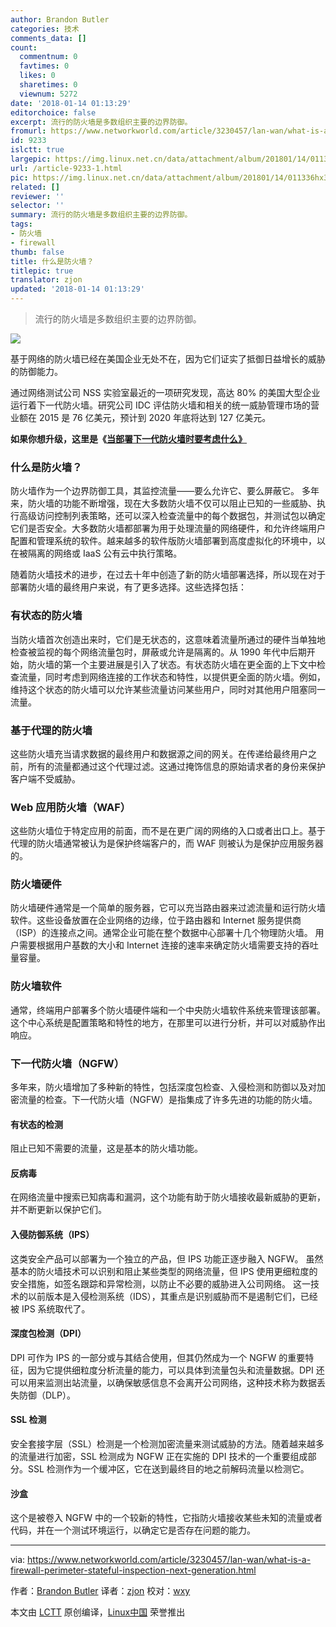```yaml
---
author: Brandon Butler
categories: 技术
comments_data: []
count:
  commentnum: 0
  favtimes: 0
  likes: 0
  sharetimes: 0
  viewnum: 5272
date: '2018-01-14 01:13:29'
editorchoice: false
excerpt: 流行的防火墙是多数组织主要的边界防御。
fromurl: https://www.networkworld.com/article/3230457/lan-wan/what-is-a-firewall-perimeter-stateful-inspection-next-generation.html
id: 9233
islctt: true
largepic: https://img.linux.net.cn/data/attachment/album/201801/14/011336hx3aoveat1kzcbvu.jpg
url: /article-9233-1.html
pic: https://img.linux.net.cn/data/attachment/album/201801/14/011336hx3aoveat1kzcbvu.jpg.thumb.jpg
related: []
reviewer: ''
selector: ''
summary: 流行的防火墙是多数组织主要的边界防御。
tags:
- 防火墙
- firewall
thumb: false
title: 什么是防火墙？
titlepic: true
translator: zjon
updated: '2018-01-14 01:13:29'
---
```



> 
> 流行的防火墙是多数组织主要的边界防御。
> 
> 
> 


![](/data/attachment/album/201801/14/011336hx3aoveat1kzcbvu.jpg)


基于网络的防火墙已经在美国企业无处不在，因为它们证实了抵御日益增长的威胁的防御能力。


通过网络测试公司 NSS 实验室最近的一项研究发现，高达 80% 的美国大型企业运行着下一代防火墙。研究公司 IDC 评估防火墙和相关的统一威胁管理市场的营业额在 2015 是 76 亿美元，预计到 2020 年底将达到 127 亿美元。


**如果你想升级，这里是《[当部署下一代防火墙时要考虑什么》](https://www.networkworld.com/article/3236448/lan-wan/what-to-consider-when-deploying-a-next-generation-firewall.html)**


### 什么是防火墙？


防火墙作为一个边界防御工具，其监控流量——要么允许它、要么屏蔽它。 多年来，防火墙的功能不断增强，现在大多数防火墙不仅可以阻止已知的一些威胁、执行高级访问控制列表策略，还可以深入检查流量中的每个数据包，并测试包以确定它们是否安全。大多数防火墙都部署为用于处理流量的网络硬件，和允许终端用户配置和管理系统的软件。越来越多的软件版防火墙部署到高度虚拟化的环境中，以在被隔离的网络或 IaaS 公有云中执行策略。


随着防火墙技术的进步，在过去十年中创造了新的防火墙部署选择，所以现在对于部署防火墙的最终用户来说，有了更多选择。这些选择包括：


### 有状态的防火墙


当防火墙首次创造出来时，它们是无状态的，这意味着流量所通过的硬件当单独地检查被监视的每个网络流量包时，屏蔽或允许是隔离的。从 1990 年代中后期开始，防火墙的第一个主要进展是引入了状态。有状态防火墙在更全面的上下文中检查流量，同时考虑到网络连接的工作状态和特性，以提供更全面的防火墙。例如，维持这个状态的防火墙可以允许某些流量访问某些用户，同时对其他用户阻塞同一流量。


### 基于代理的防火墙


这些防火墙充当请求数据的最终用户和数据源之间的网关。在传递给最终用户之前，所有的流量都通过这个代理过滤。这通过掩饰信息的原始请求者的身份来保护客户端不受威胁。


### Web 应用防火墙（WAF）


这些防火墙位于特定应用的前面，而不是在更广阔的网络的入口或者出口上。基于代理的防火墙通常被认为是保护终端客户的，而 WAF 则被认为是保护应用服务器的。


### 防火墙硬件


防火墙硬件通常是一个简单的服务器，它可以充当路由器来过滤流量和运行防火墙软件。这些设备放置在企业网络的边缘，位于路由器和 Internet 服务提供商（ISP）的连接点之间。通常企业可能在整个数据中心部署十几个物理防火墙。 用户需要根据用户基数的大小和 Internet 连接的速率来确定防火墙需要支持的吞吐量容量。


### 防火墙软件


通常，终端用户部署多个防火墙硬件端和一个中央防火墙软件系统来管理该部署。 这个中心系统是配置策略和特性的地方，在那里可以进行分析，并可以对威胁作出响应。


### 下一代防火墙（NGFW）


多年来，防火墙增加了多种新的特性，包括深度包检查、入侵检测和防御以及对加密流量的检查。下一代防火墙（NGFW）是指集成了许多先进的功能的防火墙。


#### 有状态的检测


阻止已知不需要的流量，这是基本的防火墙功能。


#### 反病毒


在网络流量中搜索已知病毒和漏洞，这个功能有助于防火墙接收最新威胁的更新，并不断更新以保护它们。


#### 入侵防御系统（IPS）


这类安全产品可以部署为一个独立的产品，但 IPS 功能正逐步融入 NGFW。 虽然基本的防火墙技术可以识别和阻止某些类型的网络流量，但 IPS 使用更细粒度的安全措施，如签名跟踪和异常检测，以防止不必要的威胁进入公司网络。 这一技术的以前版本是入侵检测系统（IDS），其重点是识别威胁而不是遏制它们，已经被 IPS 系统取代了。


#### 深度包检测（DPI）


DPI 可作为 IPS 的一部分或与其结合使用，但其仍然成为一个 NGFW 的重要特征，因为它提供细粒度分析流量的能力，可以具体到流量包头和流量数据。DPI 还可以用来监测出站流量，以确保敏感信息不会离开公司网络，这种技术称为数据丢失防御（DLP）。


#### SSL 检测


安全套接字层（SSL）检测是一个检测加密流量来测试威胁的方法。随着越来越多的流量进行加密，SSL 检测成为 NGFW 正在实施的 DPI 技术的一个重要组成部分。SSL 检测作为一个缓冲区，它在送到最终目的地之前解码流量以检测它。


#### 沙盒


这个是被卷入 NGFW 中的一个较新的特性，它指防火墙接收某些未知的流量或者代码，并在一个测试环境运行，以确定它是否存在问题的能力。




---


via: <https://www.networkworld.com/article/3230457/lan-wan/what-is-a-firewall-perimeter-stateful-inspection-next-generation.html>


作者：[Brandon Butler](https://www.networkworld.com/author/Brandon-Butler/) 译者：[zjon](https://github.com/zjon) 校对：[wxy](https://github.com/wxy)


本文由 [LCTT](https://github.com/LCTT/TranslateProject) 原创编译，[Linux中国](https://linux.cn/) 荣誉推出